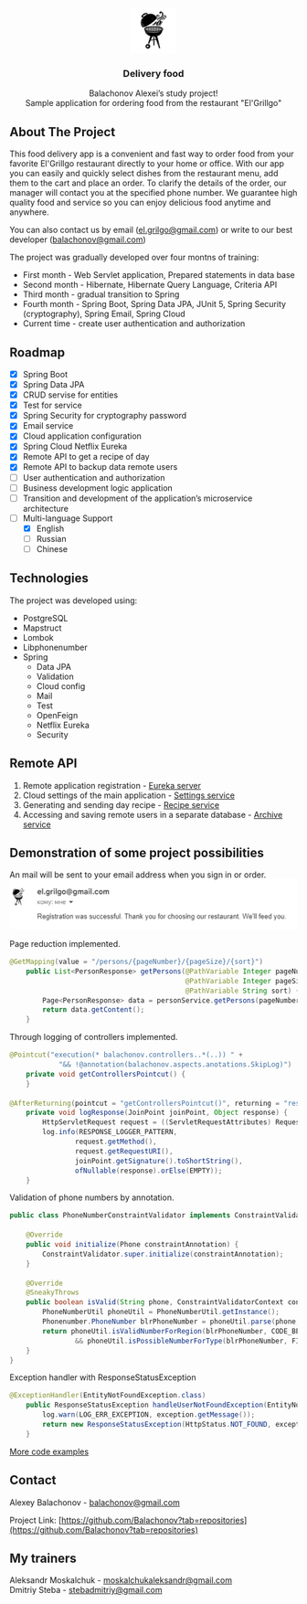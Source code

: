 <br />
<div align="center">
  <a href="https://github.com/Balachonov/delivery-food">
    <img src="src/images/logo.png" alt="El'Grillgo" width="80" height="80">
  </a>

<h3 align="center">Delivery food</h3>

  <p align="center">
   Balaсhonov Alexei’s study project!
    <br />
    <a <strong>Sample application for ordering food from the restaurant "El'Grillgo"</strong></a>

  </p>
</div>

## About The Project

This food delivery app is a convenient and fast way to order food from your favorite El'Grillgo restaurant directly to your home or office. With our app you can easily and quickly select dishes from the restaurant menu, add them to the cart and place an order.
To clarify the details of the order, our manager will contact you at the specified phone number. We guarantee high quality food and service so you can enjoy delicious food anytime and anywhere.

You can also contact us by email (el.grilgo@gmail.com) or write to our best developer (balachonov@gmail.com)


The project was gradually developed over four montns of training:
* First month - Web Servlet application, Prepared statements in data base
* Second month - Hibernate, Hibernate Query Language, Criteria API
* Third month - gradual transition to Spring
* Fourth month - Spring Boot, Spring Data JPA, JUnit 5, Spring Security (сryptography), Spring Email, Spring Cloud
* Current time - create user authentication and authorization

## Roadmap

- [x] Spring Boot
- [x] Spring Data JPA
- [x] CRUD servise for entities
- [x] Test for service
- [x] Spring Security for сryptography password
- [x] Email service
- [x] Cloud application configuration
- [x] Spring Cloud Netflix Eureka
- [x] Remote API to get a recipe of day
- [x] Remote API to backup data remote users
- [ ] User authentication and authorization
- [ ] Business development logic application
- [ ] Transition and development of the application’s microservice architecture
- [ ] Multi-language Support
    - [x] English
    - [ ] Russian
    - [ ] Chinese

## Technologies

The project was developed using:
* PostgreSQL
* Mapstruct
* Lombok
* Libphonenumber
* Spring
    * Data JPA
    * Validation
    * Cloud config
    * Mail
    * Test
    * OpenFeign
    * Netflix Eureka
    * Security

## Remote API

1. Remote application registration - <a href="https://github.com/Balachonov/eureka-app-cloud">Eureka server</a>
2. Cloud settings of the main application - <a href="https://github.com/Balachonov/cloud-config-delivery-food">Settings service</a>
3. Generating and sending day recipe - <a href="https://github.com/Balachonov/recipe-day">Recipe service</a>
4. Accessing and saving remote users in a separate database - <a href="https://github.com/Balachonov/archive-server">Archive service</a>

## Demonstration of some project possibilities

An mail will be sent to your email address when you sign in or order.  
![Example mail](/src/images/mail.png)

Page reduction implemented.

```java
@GetMapping(value = "/persons/{pageNumber}/{pageSize}/{sort}")
    public List<PersonResponse> getPersons(@PathVariable Integer pageNumber,
                                           @PathVariable Integer pageSize,
                                           @PathVariable String sort) {
        Page<PersonResponse> data = personService.getPersons(pageNumber, pageSize, sort) ;
        return data.getContent();
    }
```

Through logging of controllers implemented.
```java
@Pointcut("execution(* balachonov.controllers..*(..)) " +
            "&& !@annotation(balachonov.aspects.anotations.SkipLog)")
    private void getControllersPointcut() {
    }

@AfterReturning(pointcut = "getControllersPointcut()", returning = "response")
    private void logResponse(JoinPoint joinPoint, Object response) {
        HttpServletRequest request = ((ServletRequestAttributes) RequestContextHolder.currentRequestAttributes()).getRequest();
        log.info(RESPONSE_LOGGER_PATTERN,
                request.getMethod(),
                request.getRequestURI(),
                joinPoint.getSignature().toShortString(),
                ofNullable(response).orElse(EMPTY));
    }
```

Validation of phone numbers by annotation.
```java
public class PhoneNumberConstraintValidator implements ConstraintValidator<Phone, String> {

    @Override
    public void initialize(Phone constraintAnnotation) {
        ConstraintValidator.super.initialize(constraintAnnotation);
    }

    @Override
    @SneakyThrows
    public boolean isValid(String phone, ConstraintValidatorContext constraintValidatorContext) {
        PhoneNumberUtil phoneUtil = PhoneNumberUtil.getInstance();
        Phonenumber.PhoneNumber blrPhoneNumber = phoneUtil.parse(phone, CODE_BELARUS);
        return phoneUtil.isValidNumberForRegion(blrPhoneNumber, CODE_BELARUS)
                && phoneUtil.isPossibleNumberForType(blrPhoneNumber, FIXED_LINE_OR_MOBILE);
    }
}
```
Exception handler with ResponseStatusException
```java
@ExceptionHandler(EntityNotFoundException.class)
    public ResponseStatusException handleUserNotFoundException(EntityNotFoundException exception) {
        log.warn(LOG_ERR_EXCEPTION, exception.getMessage());
        return new ResponseStatusException(HttpStatus.NOT_FOUND, exception.getMessage(), exception);
    }
```

<a href="https://github.com/Balachonov/delivery-food">More code examples</a>

## Contact

Alexey Balachonov - balachonov@gmail.com

Project Link: [https://github.com/Balachonov?tab=repositories](https://github.com/Balachonov?tab=repositories)

## My trainers

Aleksandr Moskalchuk - moskalchukaleksandr@gmail.com  
Dmitriy Steba - stebadmitriy@gmail.com 

